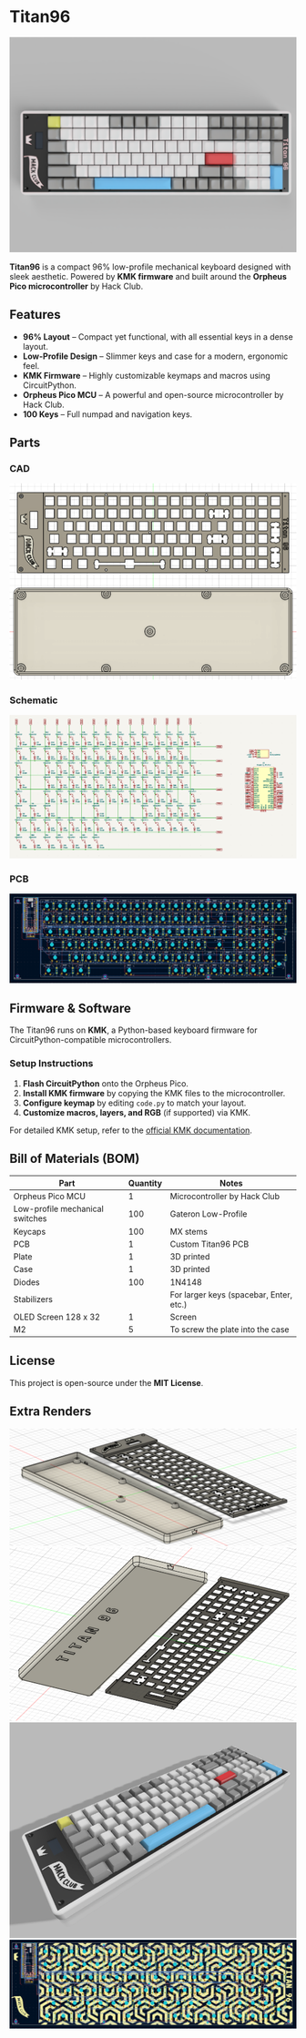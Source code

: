 # Titan96  

![Titan96 render](images/Case_2025-Apr-16_09-12-48PM-000_CustomizedView3673466802.png)

**Titan96** is a compact 96% low-profile mechanical keyboard designed with sleek aesthetic. Powered by **KMK firmware** and built around the **Orpheus Pico microcontroller** by Hack Club.  

## Features  
- **96% Layout** – Compact yet functional, with all essential keys in a dense layout.  
- **Low-Profile Design** – Slimmer keys and case for a modern, ergonomic feel.  
- **KMK Firmware** – Highly customizable keymaps and macros using CircuitPython.  
- **Orpheus Pico MCU** – A powerful and open-source microcontroller by Hack Club.  
- **100 Keys** – Full numpad and navigation keys.  

## Parts
### CAD
![alt text](<images/Screenshot 2025-04-15 094616.png>)

### Schematic
![alt text](<images/Screenshot 2025-04-15 095241.png>)

### PCB
![alt text](<images/Screenshot 2025-04-15 095313.png>)

## Firmware & Software  
The Titan96 runs on **KMK**, a Python-based keyboard firmware for CircuitPython-compatible microcontrollers.  

### Setup Instructions  
1. **Flash CircuitPython** onto the Orpheus Pico.  
2. **Install KMK firmware** by copying the KMK files to the microcontroller.  
3. **Configure keymap** by editing `code.py` to match your layout.  
4. **Customize macros, layers, and RGB** (if supported) via KMK.  

For detailed KMK setup, refer to the [official KMK documentation](https://github.com/KMKfw/kmk_firmware).  

## Bill of Materials (BOM)  
| Part | Quantity | Notes |  
|------|----------|-------|  
| Orpheus Pico MCU | 1 | Microcontroller by Hack Club |  
| Low-profile mechanical switches | 100 | Gateron Low-Profile |  
| Keycaps | 100 | MX stems |  
| PCB | 1 | Custom Titan96 PCB |  
| Plate | 1 | 3D printed |  
| Case | 1 | 3D printed |  
| Diodes | 100 | 1N4148 |  
| Stabilizers |  | For larger keys (spacebar, Enter, etc.) |  
| OLED Screen 128 x 32 | 1 | Screen |  
| M2 | 5 | To screw the plate into the case |
 

## License  
This project is open-source under the **MIT License**.  

## Extra Renders
![3D Model above](<images/Screenshot 2025-04-15 094645.png>)
![3D Model below](<images/Screenshot 2025-04-15 094707.png>)
![Full render](<images/Case v12.png>)
![PCB with Silkscreen Art](<images/Screenshot 2025-04-15 095326.png>)